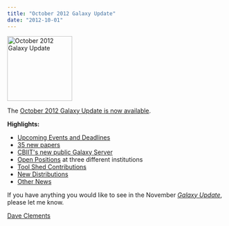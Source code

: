 ```yaml
---
title: "October 2012 Galaxy Update"
date: "2012-10-01"
---
```

<div class='right'><a href='/src/galaxy-updates/2012-10/index.md'><img src="/src/images/logos/GalaxyUpdate200.png" alt="October 2012 Galaxy Update" width=150 /></a></div>

The [October 2012 Galaxy Update is now available](/src/galaxy-updates/2012-10/index.md). 

**Highlights:**

* [Upcoming Events and Deadlines](/src/galaxy-updates/2012-10/index.md#upcoming-events-and-deadlines)
* [35 new papers](/src/galaxy-updates/2012-10/index.md#new-papers)
* [CBIIT's new public Galaxy Server](/src/galaxy-updates/2012-10/index.md#new-public-server-cbiit)
* [Open Positions](/src/galaxy-updates/2012-10/index.md#whos-hiring) at three different institutions
* [Tool Shed Contributions](/src/galaxy-updates/2012-10/index.md#toolshed-contributions)
* [New Distributions](/src/galaxy-updates/2012-10/index.md#new-distributionss)
* [Other News](/src/galaxy-updates/2012-10/index.md#other-news)

If you have anything you would like to see in the November *[Galaxy Update](/src/galaxy-updates/index.md)*, please let me know.

[Dave Clements](/src/people/dave-clements/index.md)
